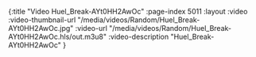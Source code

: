 {:title "Video Huel_Break-AYt0HH2AwOc" :page-index 5011 :layout :video :video-thumbnail-url "/media/videos/Random/Huel_Break-AYt0HH2AwOc.jpg" :video-url "/media/videos/Random/Huel_Break-AYt0HH2AwOc.hls/out.m3u8" :video-description "Huel_Break-AYt0HH2AwOc" }
